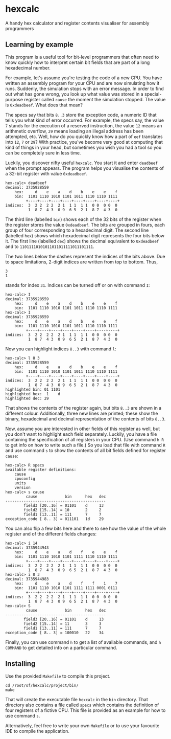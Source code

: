 # hexcalc
A handy hex calculator and register contents visualiser for assembly programmers

## Learning by example

This program is a useful tool for bit-level programmers that often need to know
quickly how to interpret certain bit fields that are part of a long hexadecimal
number.

For example, let's assume you're testing the code of a new CPU.  You have
written an assembly program for your CPU and are now simulating how it runs.
Suddenly, the simulation stops with an error message.  In order to find out
what has gone wrong, you look up what value was stored in a special-purpose
register called `cause` the moment the simulation stopped.  The value is
`0xdeadbeef`.  What does that mean?

The specs say that bits `8..3` store the exception code, a numeric ID that
tells you what kind of error occurred.  For example, the specs say, the value
`7` stands for the execution of a reserved instruction, the value `12` means an
arithmetic overflow, `29` means loading an illegal address has been attempted,
etc.  Well, how do you quickly know how a part of `eef` translates into `12`,
`7` or `29`?  With practice, you've become very good at computing that kind of
things in your head, but sometimes you wish you had a tool so you can be
completely sure in less time.

Luckily, you discover nifty useful `hexcalc`.  You start it and enter
`deadbeef` when the prompt appears.  The program helps you visualise the
contents of a 32-bit register with value `0xdeadbeef`.

```
hex-calc> deadbeef
decimal: 3735928559
    hex:     d    e    a    d    b    e    e    f
    bin:  1101 1110 1010 1101 1011 1110 1110 1111
         +----+----+----+----+----+----+----+----+
indices:  3  2 2  2 2  2 1  1 1  1 1  0 0  0 0  0
          1  8 7  4 3  0 9  6 5  2 1  8 7  4 3  0
```

The third line (labelled `bin`) shows each of the 32 bits of the register when
the register stores the value `0xdeadbeef`.  The bits are grouped in fours,
each group of four corresponding to a hexadecimal digit.  The second line
(labelled `hex`) shows which hexadecimal digit represents the four bits below
it.  The first line (labelled `dec`) shows the decimal equivalent to
`0xdeadbeef` and to `11011110101011011011111011101111`.

The two lines below the dashes represent the indices of the bits above.  Due to
space limitations, 2-digit indices are written from top to bottom.  Thus,

```
3
1
```

stands for index `31`.  Indices can be turned off or on with command `I`:

```
hex-calc> I
decimal: 3735928559
    hex:     d    e    a    d    b    e    e    f
    bin:  1101 1110 1010 1101 1011 1110 1110 1111
hex-calc> I
decimal: 3735928559
    hex:     d    e    a    d    b    e    e    f
    bin:  1101 1110 1010 1101 1011 1110 1110 1111
         +----+----+----+----+----+----+----+----+
indices:  3  2 2  2 2  2 1  1 1  1 1  0 0  0 0  0
          1  8 7  4 3  0 9  6 5  2 1  8 7  4 3  0
```

Now you can highlight indices `8..3` with command `l`:

```
hex-calc> l 8 3
decimal: 3735928559
    hex:     d    e    a    d    b    e    e    f
    bin:  1101 1110 1010 1101 1011 1110 1110 1111
         +----+----+----+----+----+----+----+----+
indices:  3  2 2  2 2  2 1  1 1  1 1  0 0  0 0  0
          1  8 7  4 3  0 9  6 5  2 1  8 7  4 3  0
highlighted bin: 01 1101
highlighted hex:  1    d
highlighted dec: 29
```

That shows the contents of the register again, but bits `8..3` are shown in a
different colour.  Additionally, three new lines are printed; these show the
binary, hexadecimal and decimal representation of the contents of bits `8..3`.

Now, assume you are interested in other fields of this register as well, but
you don't want to highlight each field separately.  Luckily, you have a file
containing the specification of all registers in your CPU. (Use command `h R`
to get info on how to write such a file.)  So you load that file with command
`R` and use command `s` to show the contents of all bit fields defined for
register `cause`:

```
hex-calc> R specs
available register definitions:
    cause
    cpuconfig
    units
    version
hex-calc> s cause
         cause            bin      hex   dec
--------------------------------------------
        field3 [20..16] = 01101    d     13
        field2 [15..14] = 10       2     2
        field1 [13..11] = 111      7     7
exception_code [ 8.. 3] = 011101   1d    29
```

You can also flip a few bits here and there to see how the value of the whole
register and of the different fields changes:

```
hex-calc> i 14
decimal: 3735944943
    hex:     d    e    a    d    f    e    e    f
    bin:  1101 1110 1010 1101 1111 1110 1110 1111
         +----+----+----+----+----+----+----+----+
indices:  3  2 2  2 2  2 1  1 1  1 1  0 0  0 0  0
          1  8 7  4 3  0 9  6 5  2 1  8 7  4 3  0
hex-calc> i 8 3
decimal: 3735944983
    hex:     d    e    a    d    f    f    1    7
    bin:  1101 1110 1010 1101 1111 1111 0001 0111
         +----+----+----+----+----+----+----+----+
indices:  3  2 2  2 2  2 1  1 1  1 1  0 0  0 0  0
          1  8 7  4 3  0 9  6 5  2 1  8 7  4 3  0
hex-calc> S
         cause            bin      hex   dec
--------------------------------------------
        field3 [20..16] = 01101    d     13
        field2 [15..14] = 11       3     3
        field1 [13..11] = 111      7     7
exception_code [ 8.. 3] = 100010   22    34
```

Finally, you can use command `h` to get a list of available commands, and `h
COMMAND` to get detailed info on a particular command.

## Installing

Use the provided `Makefile` to compile this project.

```shell
cd /root/of/hexcalc/project/bin/
make
```

That will create the executable file `hexcalc` in the `bin` directory.  That
directory also contains a file called `specs` which contains the definition of
four registers of a fictive CPU.  This file is provided as an example for how
to use command `s`.

Alternatively, feel free to write your own `Makefile` or to use your favourite
IDE to compile the application.
